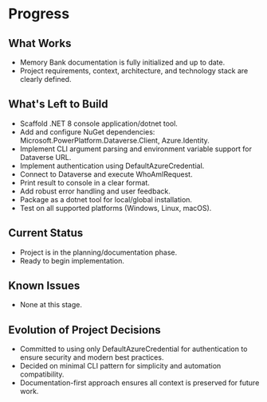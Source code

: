 # Progress

## What Works
- Memory Bank documentation is fully initialized and up to date.
- Project requirements, context, architecture, and technology stack are clearly defined.

## What's Left to Build
- Scaffold .NET 8 console application/dotnet tool.
- Add and configure NuGet dependencies: Microsoft.PowerPlatform.Dataverse.Client, Azure.Identity.
- Implement CLI argument parsing and environment variable support for Dataverse URL.
- Implement authentication using DefaultAzureCredential.
- Connect to Dataverse and execute WhoAmIRequest.
- Print result to console in a clear format.
- Add robust error handling and user feedback.
- Package as a dotnet tool for local/global installation.
- Test on all supported platforms (Windows, Linux, macOS).

## Current Status
- Project is in the planning/documentation phase.
- Ready to begin implementation.

## Known Issues
- None at this stage.

## Evolution of Project Decisions
- Committed to using only DefaultAzureCredential for authentication to ensure security and modern best practices.
- Decided on minimal CLI pattern for simplicity and automation compatibility.
- Documentation-first approach ensures all context is preserved for future work.
